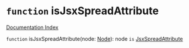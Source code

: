 # `function` isJsxSpreadAttribute

[Documentation Index](../README.md)

`function` isJsxSpreadAttribute(node: [Node](../private.interface.Node/README.md)): node `is` [JsxSpreadAttribute](../private.interface.JsxSpreadAttribute/README.md)